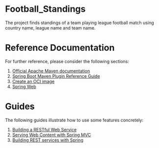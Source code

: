 # Football_Standings
The project finds standings of a team playing league football match using country name, league name and team name.

# Reference Documentation
For further reference, please consider the following sections:

1. [Official Apache Maven documentation](https://maven.apache.org/guides/index.html)
2. [Spring Boot Maven Plugin Reference Guide](https://docs.spring.io/spring-boot/docs/3.1.4/maven-plugin/reference/htmlsingle/)
3. [Create an OCI image](https://docs.spring.io/spring-boot/docs/3.1.4/maven-plugin/reference/htmlsingle/#build-image)
4. [Spring Web](https://docs.spring.io/spring-boot/docs/3.1.4/reference/htmlsingle/index.html#web)

# Guides
The following guides illustrate how to use some features concretely:

1. [Building a RESTful Web Service](https://spring.io/guides/gs/rest-service/)
2. [Serving Web Content with Spring MVC](https://spring.io/guides/gs/serving-web-content/)
3. [Building REST services with Spring](https://spring.io/guides/tutorials/rest/)

